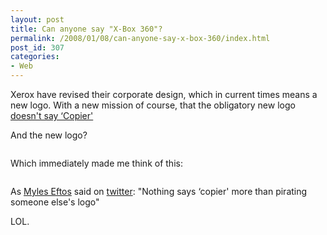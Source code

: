 ```yaml
---
layout: post
title: Can anyone say "X-Box 360"?
permalink: /2008/01/08/can-anyone-say-x-box-360/index.html
post_id: 307
categories: 
- Web
---
```


 Xerox have revised their corporate design, which in current times means a new logo. With a new mission of course, that the obligatory new logo <a href="http://www.nytimes.com/2008/01/07/business/07cnd-adco.html">doesn't say &#8216;Copier'</a>




And the new logo?




<img src="http://jordanbrock.com/assets/2008/1/8/xlogo.gif" alt="" />




Which immediately made me think of this:




<img src="http://jordanbrock.com/assets/2008/1/8/xbox_logo.jpg" alt="" />




As <a href="http://myles.eftos.id.au/blog/">Myles Eftos</a> said on <a href="http://twitter.com/madpilot/statuses/574207292">twitter</a>: "Nothing says &#8216;copier' more than pirating someone else's logo"




<span class="caps">LOL</span>.

